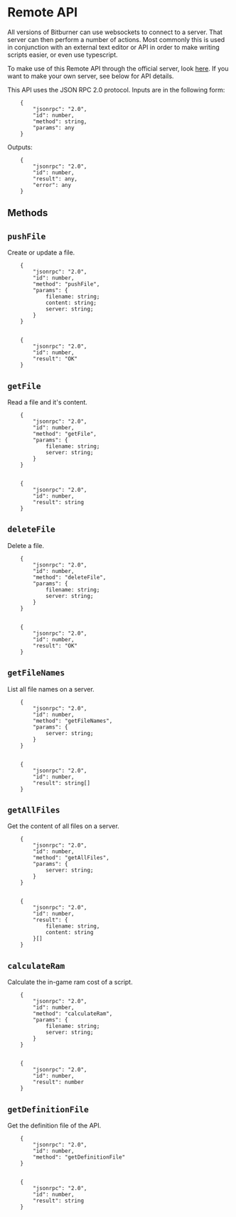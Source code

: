 # Remote API

All versions of Bitburner can use websockets to connect to a server.
That server can then perform a number of actions.
Most commonly this is used in conjunction with an external text editor or API
in order to make writing scripts easier, or even use typescript.

To make use of this Remote API through the official server, look [here](https://github.com/bitburner-official/typescript-template).
If you want to make your own server, see below for API details.

This API uses the JSON RPC 2.0 protocol. Inputs are in the following form:

        {
            "jsonrpc": "2.0",
            "id": number,
            "method": string,
            "params": any
        }

Outputs:

        {
            "jsonrpc": "2.0",
            "id": number,
            "result": any,
            "error": any
        }

## Methods

## `pushFile`

Create or update a file.

        {
            "jsonrpc": "2.0",
            "id": number,
            "method": "pushFile",
            "params": {
                filename: string;
                content: string;
                server: string;
            }
        }


        {
            "jsonrpc": "2.0",
            "id": number,
            "result": "OK"
        }

## `getFile`

Read a file and it's content.

        {
            "jsonrpc": "2.0",
            "id": number,
            "method": "getFile",
            "params": {
                filename: string;
                server: string;
            }
        }


        {
            "jsonrpc": "2.0",
            "id": number,
            "result": string
        }

## `deleteFile`

Delete a file.

        {
            "jsonrpc": "2.0",
            "id": number,
            "method": "deleteFile",
            "params": {
                filename: string;
                server: string;
            }
        }


        {
            "jsonrpc": "2.0",
            "id": number,
            "result": "OK"
        }

## `getFileNames`

List all file names on a server.

        {
            "jsonrpc": "2.0",
            "id": number,
            "method": "getFileNames",
            "params": {
                server: string;
            }
        }


        {
            "jsonrpc": "2.0",
            "id": number,
            "result": string[]
        }

## `getAllFiles`

Get the content of all files on a server.

        {
            "jsonrpc": "2.0",
            "id": number,
            "method": "getAllFiles",
            "params": {
                server: string;
            }
        }


        {
            "jsonrpc": "2.0",
            "id": number,
            "result": {
                filename: string,
                content: string
            }[]
        }

## `calculateRam`

Calculate the in-game ram cost of a script.

        {
            "jsonrpc": "2.0",
            "id": number,
            "method": "calculateRam",
            "params": {
                filename: string;
                server: string;
            }
        }


        {
            "jsonrpc": "2.0",
            "id": number,
            "result": number
        }

## `getDefinitionFile`

Get the definition file of the API.

        {
            "jsonrpc": "2.0",
            "id": number,
            "method": "getDefinitionFile"
        }


        {
            "jsonrpc": "2.0",
            "id": number,
            "result": string
        }
